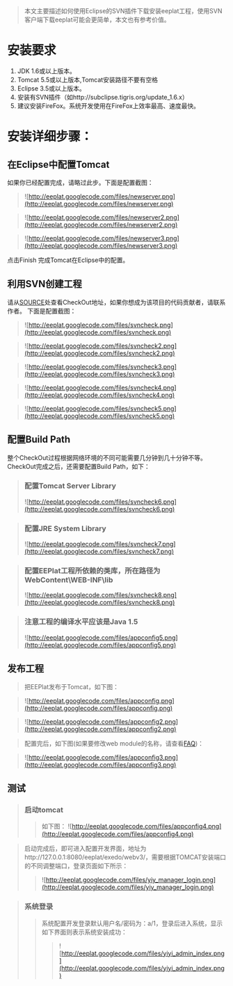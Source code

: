 > 本文主要描述如何使用Eclipse的SVN插件下载安装eeplat工程，使用SVN客户端下载eeplat可能会更简单，本文也有参考价值。

# 安装要求 #
  1. JDK 1.6或以上版本。
  1. Tomcat 5.5或以上版本,Tomcat安装路径不要有空格
  1. Eclipse 3.5或以上版本。
  1. 安装有SVN插件（如http://subclipse.tigris.org/update\_1.6.x）
  1. 建议安装FireFox。系统开发使用在FireFox上效率最高、速度最快。


# 安装详细步骤： #

## 在Eclipse中配置Tomcat ##
如果你已经配置完成，请略过此步。下面是配置截图：
> ![http://eeplat.googlecode.com/files/newserver.png](http://eeplat.googlecode.com/files/newserver.png)

> ![http://eeplat.googlecode.com/files/newserver2.png](http://eeplat.googlecode.com/files/newserver2.png)

> ![http://eeplat.googlecode.com/files/newserver3.png](http://eeplat.googlecode.com/files/newserver3.png)

点击Finish 完成Tomcat在Eclipse中的配置。


## 利用SVN创建工程 ##
请从[SOURCE](http://code.google.com/p/eeplat/source/checkout)处查看CheckOut地址，如果你想成为该项目的代码贡献者，请联系作者。
下面是配置截图：

> ![http://eeplat.googlecode.com/files/svncheck.png](http://eeplat.googlecode.com/files/svncheck.png)

> ![http://eeplat.googlecode.com/files/svncheck2.png](http://eeplat.googlecode.com/files/svncheck2.png)

> ![http://eeplat.googlecode.com/files/svncheck3.png](http://eeplat.googlecode.com/files/svncheck3.png)

> ![http://eeplat.googlecode.com/files/svncheck4.png](http://eeplat.googlecode.com/files/svncheck4.png)

> ![http://eeplat.googlecode.com/files/svncheck5.png](http://eeplat.googlecode.com/files/svncheck5.png)


## 配置Build Path ##
整个CheckOut过程根据网络环境的不同可能需要几分钟到几十分钟不等。
CheckOut完成之后，还需要配置Build Path，如下：

> ### 配置Tomcat Server Library ###
> ![http://eeplat.googlecode.com/files/svncheck6.png](http://eeplat.googlecode.com/files/svncheck6.png)

> ### 配置JRE System Library ###
> ![http://eeplat.googlecode.com/files/svncheck7.png](http://eeplat.googlecode.com/files/svncheck7.png)

> ### 配置EEPlat工程所依赖的类库，所在路径为 WebContent\WEB-INF\lib ###
> ![http://eeplat.googlecode.com/files/svncheck8.png](http://eeplat.googlecode.com/files/svncheck8.png)

> ### 注意工程的编译水平应该是Java 1.5 ###
> ![http://eeplat.googlecode.com/files/appconfig5.png](http://eeplat.googlecode.com/files/appconfig5.png)

## 发布工程 ##

> 把EEPlat发布于Tomcat，如下图：

> ![http://eeplat.googlecode.com/files/appconfig.png](http://eeplat.googlecode.com/files/appconfig.png)

> ![http://eeplat.googlecode.com/files/appconfig2.png](http://eeplat.googlecode.com/files/appconfig2.png)

> 配置完后，如下图(如果要修改web module的名称，请查看[FAQ](FAQ.md))：

> ![http://eeplat.googlecode.com/files/appconfig3.png](http://eeplat.googlecode.com/files/appconfig3.png)


## 测试 ##
> ### 启动tomcat ###
> > 如下图：
> > ![http://eeplat.googlecode.com/files/appconfig4.png](http://eeplat.googlecode.com/files/appconfig4.png)

> 启动完成后，即可进入配置开发界面，地址为http://127.0.0.1:8080/eeplat/exedo/webv3/，需要根据TOMCAT安装端口的不同调整端口，登录页面如下所示：
> > ![http://eeplat.googlecode.com/files/yiy_manager_login.png](http://eeplat.googlecode.com/files/yiy_manager_login.png)

> ### 系统登录 ###
> > 系统配置开发登录默认用户名/密码为：a/1，登录后进入系统，显示如下界面则表示系统安装成功：
> > > ![http://eeplat.googlecode.com/files/yiyi_admin_index.png](http://eeplat.googlecode.com/files/yiyi_admin_index.png)